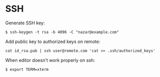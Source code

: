 SSH
===

Generate SSH key:

	$ ssh-keygen -t rsa -b 4096 -C "nazar@example.com"

Add public key to authorized keys on remote:

	cat id_rsa.pub | ssh user@remote.com 'cat >> .ssh/authorized_keys'	
	
When editor doesn't work properly on ssh:

    $ export TERM=xterm